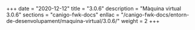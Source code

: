 +++
date        = "2020-12-12"
title       = "3.0.6"
description = "Màquina virtual 3.0.6"
sections    = "canigo-fwk-docs"
enllac		= "/canigo-fwk-docs/entorn-de-desenvolupament/maquina-virtual/3.0.6/"
weight		= 2
+++
